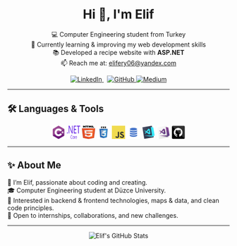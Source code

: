 <h1 align="center">Hi 👋, I'm Elif</h1>

<p align="center">
  💻 Computer Engineering student from Turkey <br>
  🌱 Currently learning & improving my web development skills <br>
  📚 Developed a recipe website with <b>ASP.NET</b> <br>
  📫 Reach me at: <a href="mailto:elifery06@yandex.com">elifery06@yandex.com</a>
</p>

<p align="center">
  <a href="https://www.linkedin.com/in/elifery06/" target="_blank">
    <img src="https://img.shields.io/badge/LinkedIn-0077B5?style=flat-square&logo=linkedin&logoColor=white" alt="LinkedIn" />
  </a>
  &nbsp;
  <a href="https://github.com/elifery06" target="_blank">
    <img src="https://img.shields.io/badge/GitHub-181717?style=flat-square&logo=github&logoColor=white" alt="GitHub" />
  </a>
   <a href="https://medium.com/@elifery06" target="_blank">
    <img src="https://img.shields.io/badge/Medium-000000?style=flat-square&logo=medium&logoColor=white" alt="Medium" />
  </a>
</p>

---

## 🛠️ Languages & Tools

<p align="center">
  <img src="https://github.com/Sadikortaoglan/Sadikortaoglan/blob/master/images/cSharp.svg" alt="C#" width="30" height="30"/>
  <img src="https://github.com/Sadikortaoglan/Sadikortaoglan/blob/master/images/dotnetcore.svg" alt=".NET Core" width="30" height="30"/>
  <img src="https://github.com/Sadikortaoglan/Sadikortaoglan/blob/master/images/html5.svg" alt="HTML5" width="30" height="30"/>
  <img src="https://github.com/Sadikortaoglan/Sadikortaoglan/blob/master/images/css.svg" alt="CSS3" width="30" height="30"/>
  <img src="https://raw.githubusercontent.com/github/explore/main/topics/javascript/javascript.png" alt="JavaScript" width="30" height="30"/>
  <img src="https://raw.githubusercontent.com/github/explore/main/topics/sql/sql.png" alt="SQL" width="30" height="30"/>
  <img src="https://github.com/Sadikortaoglan/Sadikortaoglan/blob/master/images/vscode.png" alt="VS Code" width="30" height="30"/>
  <img src="https://github.com/Sadikortaoglan/Sadikortaoglan/blob/master/images/visualstudio.png" alt="Visual Studio" width="30" height="30"/>
  <img src="https://github.com/Sadikortaoglan/Sadikortaoglan/blob/master/images/github.svg" alt="GitHub" width="30" height="30"/>
</p>

---

## ✨ About Me

🌼 I’m Elif, passionate about coding and creating.  
🎓 Computer Engineering student at Düzce University.  
🧩 Interested in backend & frontend technologies, maps & data, and clean code principles.  
🎯 Open to internships, collaborations, and new challenges.  

---
<p align="center">
  <img src="https://github-readme-stats.vercel.app/api?username=elifery06&show_icons=true&theme=default" alt="Elif's GitHub Stats"/>
</p>
